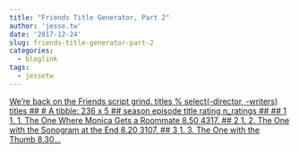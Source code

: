 ```yaml
---
title: "Friends Title Generator, Part 2"
author: 'jesse.tw'
date: '2017-12-24'
slug: friends-title-generator-part-2
categories:
  - bloglink
tags:
  - jessetw
---
```


[We’re back on the Friends script grind. titles % select(-director, -writers) titles ## # A tibble: 236 x 5 ## season episode title rating n_ratings ## ## 1 1. 1. The One Where Monica Gets a Roommate 8.50 4317. ## 2 1. 2. The One with the Sonogram at the End 8.20 3107. ## 3 1. 3. The One with the Thumb 8.30...<click to read more>](https://jesse.tw/post/friends-title-generator-2/)

